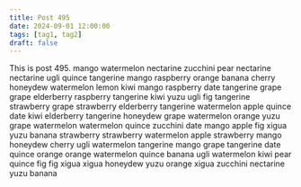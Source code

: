 ```yaml
---
title: Post 495
date: 2024-09-01 12:00:00
tags: [tag1, tag2]
draft: false
---
```

This is post 495.
mango
watermelon
nectarine
zucchini
pear
nectarine
nectarine
ugli
quince
tangerine
mango
raspberry
orange
banana
cherry
honeydew
watermelon
lemon
kiwi
mango
raspberry
date
tangerine
grape
grape
elderberry
raspberry
tangerine
kiwi
yuzu
ugli
fig
tangerine
strawberry
grape
strawberry
elderberry
tangerine
watermelon
apple
quince
date
kiwi
elderberry
tangerine
honeydew
grape
watermelon
orange
yuzu
grape
watermelon
watermelon
quince
zucchini
date
mango
apple
fig
xigua
yuzu
banana
strawberry
strawberry
watermelon
apple
strawberry
mango
honeydew
cherry
ugli
watermelon
tangerine
mango
grape
tangerine
date
quince
orange
orange
watermelon
quince
banana
ugli
watermelon
kiwi
pear
quince
fig
fig
xigua
xigua
honeydew
yuzu
orange
xigua
zucchini
nectarine
yuzu
banana
